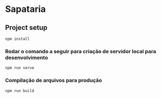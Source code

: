 # Sapataria

## Project setup
```
npm install
```

### Rodar o comando a seguir para criação de servidor local para desenvolvimento 
```
npm run serve
```

### Compilação de arquivos para produção
```
npm run build
```
